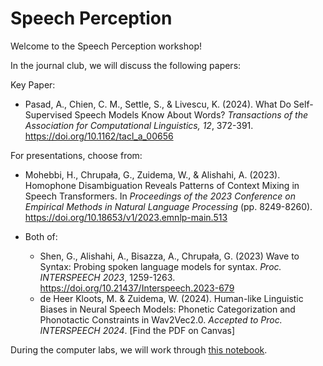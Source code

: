 # Speech Perception

Welcome to the Speech Perception workshop!

In the journal club, we will discuss the following papers:

Key Paper: 
- Pasad, A., Chien, C. M., Settle, S., & Livescu, K. (2024). What Do Self-Supervised Speech Models Know About Words? _Transactions of the Association for Computational Linguistics, 12_, 372-391. https://doi.org/10.1162/tacl_a_00656
  
For presentations, choose from:
- Mohebbi, H., Chrupała, G., Zuidema, W., & Alishahi, A. (2023). Homophone Disambiguation Reveals Patterns of Context Mixing in Speech Transformers. In _Proceedings of the 2023 Conference on Empirical Methods in Natural Language Processing_ (pp. 8249-8260). https://doi.org/10.18653/v1/2023.emnlp-main.513
  
- Both of:
    - Shen, G., Alishahi, A., Bisazza, A., Chrupała, G. (2023) Wave to Syntax: Probing spoken language models for syntax. _Proc. INTERSPEECH 2023_, 1259-1263. https://doi.org/10.21437/Interspeech.2023-679
    - de Heer Kloots, M. & Zuidema, W. (2024). Human-like Linguistic Biases in Neural Speech Models: Phonetic Categorization and Phonotactic Constraints in Wav2Vec2.0. _Accepted to Proc. INTERSPEECH 2024_. [Find the PDF on Canvas]

During the computer labs, we will work through [this notebook](https://clclab.github.io/IEinAI/speech-perception/speech_perception_lab.html).
